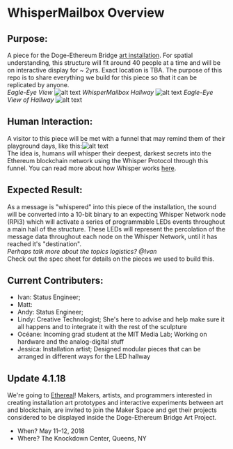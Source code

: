 # WhisperMailbox Overview

## Purpose: 
A piece for the Doge-Ethereum Bridge [art installation](https://medium.com/truebit/statements-on-creative-alliances-and-integrated-participation-6afdead8786a). For spatial understanding, this structure will fit around 40 people at a time and will be on interactive display for ~ 2yrs. Exact location is TBA.
The purpose of this repo is to share everything we build for this piece so that it can be replicated by anyone.
<br>
*Eagle-Eye View*
![alt text](https://github.com/oceaneboulais/WhisperMailbox/blob/master/img/top_view.jpg)
*WhisperMailbox Hallway*
![alt text](https://github.com/oceaneboulais/WhisperMailbox/blob/master/img/hallway.jpg)
*Eagle-Eye View of Hallway*
![alt text](https://github.com/oceaneboulais/WhisperMailbox/blob/master/img/eagle_eye_hallway.jpg)


## Human Interaction: 
A visitor to this piece will be met with a funnel that may remind them of their playground days, like this:![alt text](http://littletikescommercial.com/wp-content/uploads/2014/11/SeigelSoccer-TN-329.jpg)
<br> The idea is, humans will whisper their deepest, darkest secrets into the Ethereum blockchain network using the Whisper Protocol through this funnel. You can read more about how Whisper works [here](https://github.com/ethereum/wiki/wiki/Whisper). 

## Expected Result: 
As a message is "whispered" into this piece of the installation, the sound will be converted into a 10-bit binary to an expecting Whisper Network node (RPi3) which will activate a series of programmable LEDs events throughout a main hall of the structure. These LEDs will represent the percolation of the message data throughout each node on the Whisper Network, until it has reached it's "destination".
<br>*Perhaps talk more about the topics logistics? @Ivan*
<br>Check out the spec sheet for details on the pieces we used to build this.

## Current Contributers: 
  - Ivan: Status Engineer; 
  - Matt:
  - Andy: Status Engineer; 
  - Lindy: Creative Technologist; She's here to advise and help make sure it all happens and to integrate it with the rest of the sculpture
  - Océane: Incoming grad student at the MIT Media Lab; Working on hardware and the analog-digital stuff
  - Jessica: Installation artist; Designed modular pieces that can be arranged in different ways for the LED hallway
  
  
 ## Update 4.1.18
We're going to [Ethereal](https://medium.com/artproject-truebit/maker-space-ethereal-summit-1c3bf1224203)! Makers, artists, and programmers interested in creating installation art prototypes and interactive experiments between art and blockchain, are invited to join the Maker Space and get their projects considered to be displayed inside the Doge-Ethereum Bridge Art Project.
- When? May 11–12, 2018
- Where? The Knockdown Center, Queens, NY



